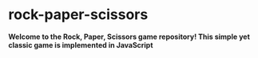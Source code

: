 # rock-paper-scissors

**Welcome to the Rock, Paper, Scissors game repository! This simple yet classic game is implemented in JavaScript**
